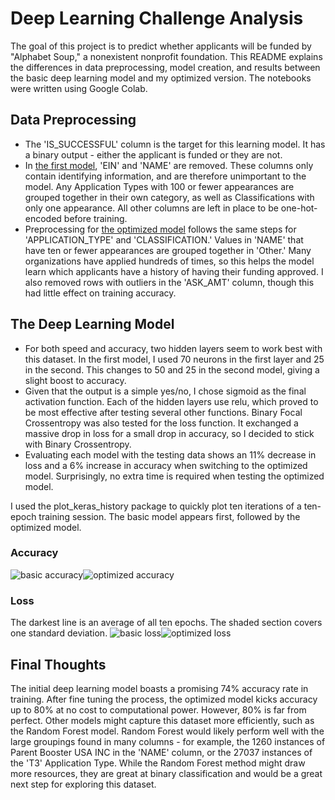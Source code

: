 # Deep Learning Challenge Analysis

The goal of this project is to predict whether applicants will be funded by "Alphabet Soup," a nonexistent nonprofit foundation. This README explains the differences in data preprocessing, model creation, and results between the basic deep learning model and my optimized version. The notebooks were written using Google Colab.

## Data Preprocessing
- The 'IS_SUCCESSFUL' column is the target for this learning model. It has a binary output - either the applicant is funded or they are not.
- In [the first model](deep_learning_challenge.ipynb), 'EIN' and 'NAME' are removed. These columns only contain identifying information, and are therefore unimportant to the model. Any Application Types with 100 or fewer appearances are grouped together in their own category, as well as Classifications with only one appearance. All other columns are left in place to be one-hot-encoded before training.
- Preprocessing for [the optimized model](AlphabetSoupCharity_Optimization.ipynb) follows the same steps for 'APPLICATION_TYPE' and 'CLASSIFICATION.' Values in 'NAME' that have ten or fewer appearances are grouped together in 'Other.' Many organizations have applied hundreds of times, so this helps the model learn which applicants have a history of having their funding approved. I also removed rows with outliers in the 'ASK_AMT' column, though this had little effect on training accuracy.

## The Deep Learning Model
- For both speed and accuracy, two hidden layers seem to work best with this dataset. In the first model, I used 70 neurons in the first layer and 25 in the second. This changes to 50 and 25 in the second model, giving a slight boost to accuracy.
- Given that the output is a simple yes/no, I chose sigmoid as the final activation function. Each of the hidden layers use relu, which proved to be most effective after testing several other functions. Binary Focal Crossentropy was also tested for the loss function. It exchanged a massive drop in loss for a small drop in accuracy, so I decided to stick with Binary Crossentropy.
- Evaluating each model with the testing data shows an 11% decrease in loss and a 6% increase in accuracy when switching to the optimized model. Surprisingly, no extra time is required when testing the optimized model.

I used the plot_keras_history package to quickly plot ten iterations of a ten-epoch training session. The basic model appears first, followed by the optimized model.

### Accuracy
![basic accuracy](https://github.com/owensull12/deep-learning-challenge/assets/143757565/d87df223-7472-42f2-a31e-045606b0205f)![optimized accuracy](https://github.com/owensull12/deep-learning-challenge/assets/143757565/888a57b4-4b03-4a6c-b5fa-b2ae9bee0b20)

### Loss
The darkest line is an average of all ten epochs. The shaded section covers one standard deviation.
![basic loss](https://github.com/owensull12/deep-learning-challenge/assets/143757565/dcef6708-23b2-47cb-808e-460bb189bc9f)![optimized loss](https://github.com/owensull12/deep-learning-challenge/assets/143757565/e3320adb-125f-4c3d-b969-e2d2efa45a8f)

## Final Thoughts
The initial deep learning model boasts a promising 74% accuracy rate in training. After fine tuning the process, the optimized model kicks accuracy up to 80% at no cost to computational power. However, 80% is far from perfect. Other models might capture this dataset more efficiently, such as the Random Forest model. Random Forest would likely perform well with the large groupings found in many columns - for example, the 1260 instances of Parent Booster USA INC in the 'NAME' column, or the 27037 instances of the 'T3' Application Type. While the Random Forest method might draw more resources, they are great at binary classification and would be a great next step for exploring this dataset.